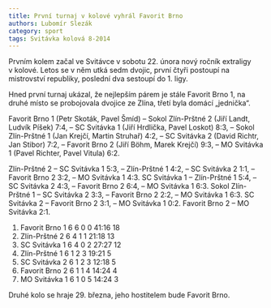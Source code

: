 ```yaml
---
title: První turnaj v kolové vyhrál Favorit Brno
authors: Lubomír Slezák
category: sport
tags: Svitávka kolová 8-2014
---
```


Prvním kolem začal ve Svitávce v sobotu 22. února nový ročník extraligy v kolové. Letos se v něm utká sedm dvojic, první čtyři postoupí na mistrovství republiky, poslední dva sestoupí do 1. ligy.

Hned první turnaj ukázal, že nejlepším párem je stále Favorit Brno 1, na druhé místo se probojovala dvojice ze Zlína, třetí byla domácí „jednička“.

Favorit Brno 1 (Petr Skoták, Pavel Šmíd) – Sokol Zlín-Prštné 2 (Jiří Landt, Ludvík Píšek) 7:4, – SC Svitávka 1 (Jiří Hrdlička, Pavel Loskot) 8:3, – Sokol Zlín-Prštné 1 (Jan Krejčí, Martin Struhař) 4:2, – SC Svitávka 2 (David Richtr, Jan Stibor) 7:2, – Favorit Brno 2 (Jiří Böhm, Marek Krejčí) 9:3, – MO Svitávka 1 (Pavel Richter, Pavel Vitula) 6:2.

Zlín-Prštné 2 – SC Svitávka 1 5:3, – Zlín-Prštné 1 4:2, – SC Svitávka 2 1:1, – Favorit Brno 2 3:2, – MO Svitávka 1 4:3. SC Svitávka 1 – Zlín-Prštné 1 5:4, – SC Svitávka 2 4:3, – Favorit Brno 2 6:4, – MO Svitávka 1 6:3. Sokol Zlín-Prštné 1 – SC Svitávka 2 3:3, – Favorit Brno 2 2:2, – MO Svitávka 1 6:3. SC Svitávka 2 – Favorit Brno 2 3:1, – MO Svitávka 1 0:2. Favorit Brno 2 – MO Svitávka 2:1.

1. Favorit Brno 1 	6 6 0 0 	41:16 	18
2. Zlín-Prštné 2 	6 4 1 1 	21:18 	13
3. SC Svitávka 1 	6 4 0 2 	27:27 	12
4. Zlín-Prštné 1 	6 1 2 3 	19:21 	5
5. SC Svitávka 2 	6 1 2 3 	12:18 	5
6. Favorit Brno 2 	6 1 1 4 	14:24 	4
7. MO Svitávka 1 	6 1 0 5 	14:24 	3

Druhé kolo se hraje 29. března, jeho hostitelem bude Favorit Brno.